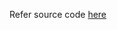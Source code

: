 Refer source code [here](https://colab.research.google.com/drive/1G9lpM5IiTVQ4_UcNyzMHj5Sw6BC69Mmz?usp=sharing)